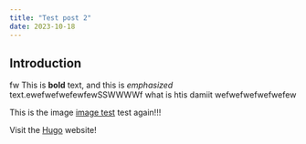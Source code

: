 ```yaml
---
title: "Test post 2"
date: 2023-10-18
---
```

## Introduction
fw
This is **bold** text, and this is *emphasized* text.ewefwefwefewfewSSWWWWf
what is htis damiit wefwefwefwefwefew



This is the image [image test](images/a.jpg) test again!!!

Visit the [Hugo](https://gohugo.io) website!